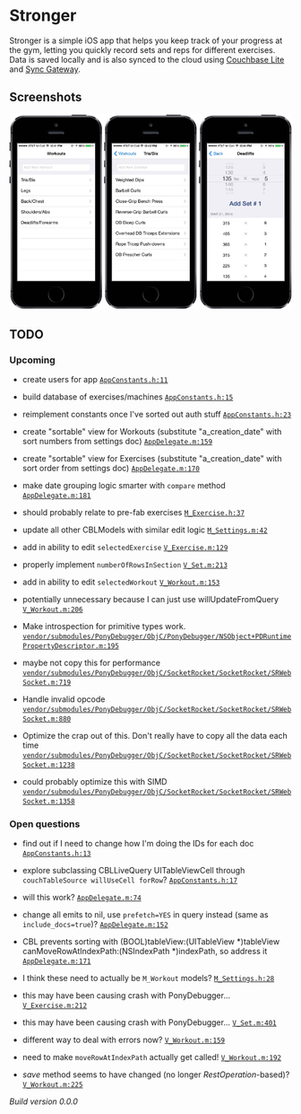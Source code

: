 # Stronger


Stronger is a simple iOS app that helps you keep track of your progress at the gym, letting you quickly record sets and reps for different exercises. Data is saved locally and is also synced to the cloud using [Couchbase Lite](https://github.com/couchbase/couchbase-lite-ios/) and [Sync Gateway](https://github.com/couchbase/sync_gateway).


## Screenshots


![Stronger app screenshots](https://raw.githubusercontent.com/PaulCapestany/Stronger/d093dab70a28dec74de98fcfc99b7dca559891a9/stronger_screenshots.png)



## TODO


### Upcoming

 * create users for app <a href="https://github.com/PaulCapestany/Stronger/blob/master/Stronger/AppConstants.h#L11">`AppConstants.h:11`</a>

 * build database of exercises/machines <a href="https://github.com/PaulCapestany/Stronger/blob/master/Stronger/AppConstants.h#L15">`AppConstants.h:15`</a>

 * reimplement constants once I've sorted out auth stuff <a href="https://github.com/PaulCapestany/Stronger/blob/master/Stronger/AppConstants.h#L23">`AppConstants.h:23`</a>

 * create "sortable" view for Workouts (substitute "a_creation_date" with sort numbers from settings doc) <a href="https://github.com/PaulCapestany/Stronger/blob/master/Stronger/AppDelegate.m#L159">`AppDelegate.m:159`</a>

 * create "sortable" view for Exercises (substitute "a_creation_date" with sort order from settings doc) <a href="https://github.com/PaulCapestany/Stronger/blob/master/Stronger/AppDelegate.m#L170">`AppDelegate.m:170`</a>

 * make date grouping logic smarter with `compare` method <a href="https://github.com/PaulCapestany/Stronger/blob/master/Stronger/AppDelegate.m#L181">`AppDelegate.m:181`</a>

 * should probably relate to pre-fab exercises <a href="https://github.com/PaulCapestany/Stronger/blob/master/Stronger/M_Exercise.h#L37">`M_Exercise.h:37`</a>

 * update all other CBLModels with similar edit logic <a href="https://github.com/PaulCapestany/Stronger/blob/master/Stronger/M_Settings.m#L42">`M_Settings.m:42`</a>

 * add in ability to edit `selectedExercise` <a href="https://github.com/PaulCapestany/Stronger/blob/master/Stronger/V_Exercise.m#L129">`V_Exercise.m:129`</a>

 * properly implement `numberOfRowsInSection` <a href="https://github.com/PaulCapestany/Stronger/blob/master/Stronger/V_Set.m#L213">`V_Set.m:213`</a>

 * add in ability to edit `selectedWorkout` <a href="https://github.com/PaulCapestany/Stronger/blob/master/Stronger/V_Workout.m#L153">`V_Workout.m:153`</a>

 * potentially unnecessary because I can just use willUpdateFromQuery <a href="https://github.com/PaulCapestany/Stronger/blob/master/Stronger/V_Workout.m#L206">`V_Workout.m:206`</a>

 * Make introspection for primitive types work. <a href="https://github.com/PaulCapestany/Stronger/blob/master/Stronger/vendor/submodules/PonyDebugger/ObjC/PonyDebugger/NSObject+PDRuntimePropertyDescriptor.m#L195">`vendor/submodules/PonyDebugger/ObjC/PonyDebugger/NSObject+PDRuntimePropertyDescriptor.m:195`</a>

 * maybe not copy this for performance <a href="https://github.com/PaulCapestany/Stronger/blob/master/Stronger/vendor/submodules/PonyDebugger/ObjC/SocketRocket/SocketRocket/SRWebSocket.m#L719">`vendor/submodules/PonyDebugger/ObjC/SocketRocket/SocketRocket/SRWebSocket.m:719`</a>

 * Handle invalid opcode <a href="https://github.com/PaulCapestany/Stronger/blob/master/Stronger/vendor/submodules/PonyDebugger/ObjC/SocketRocket/SocketRocket/SRWebSocket.m#L880">`vendor/submodules/PonyDebugger/ObjC/SocketRocket/SocketRocket/SRWebSocket.m:880`</a>

 * Optimize the crap out of this.  Don't really have to copy all the data each time <a href="https://github.com/PaulCapestany/Stronger/blob/master/Stronger/vendor/submodules/PonyDebugger/ObjC/SocketRocket/SocketRocket/SRWebSocket.m#L1238">`vendor/submodules/PonyDebugger/ObjC/SocketRocket/SocketRocket/SRWebSocket.m:1238`</a>

 * could probably optimize this with SIMD <a href="https://github.com/PaulCapestany/Stronger/blob/master/Stronger/vendor/submodules/PonyDebugger/ObjC/SocketRocket/SocketRocket/SRWebSocket.m#L1358">`vendor/submodules/PonyDebugger/ObjC/SocketRocket/SocketRocket/SRWebSocket.m:1358`</a>


### Open questions

 * find out if I need to change how I'm doing the IDs for each doc <a href="https://github.com/PaulCapestany/Stronger/blob/master/Stronger/AppConstants.h#L13">`AppConstants.h:13`</a>

 * explore subclassing CBLLiveQuery UITableViewCell through `couchTableSource willUseCell forRow`? <a href="https://github.com/PaulCapestany/Stronger/blob/master/Stronger/AppConstants.h#L17">`AppConstants.h:17`</a>

 * will this work? <a href="https://github.com/PaulCapestany/Stronger/blob/master/Stronger/AppDelegate.m#L74">`AppDelegate.m:74`</a>

 * change all emits to nil, use `prefetch=YES` in query instead (same as `include_docs=true`)? <a href="https://github.com/PaulCapestany/Stronger/blob/master/Stronger/AppDelegate.m#L152">`AppDelegate.m:152`</a>

 * CBL prevents sorting with (BOOL)tableView:(UITableView *)tableView canMoveRowAtIndexPath:(NSIndexPath *)indexPath, so address it <a href="https://github.com/PaulCapestany/Stronger/blob/master/Stronger/AppDelegate.m#L171">`AppDelegate.m:171`</a>

 * I think these need to actually be `M_Workout` models? <a href="https://github.com/PaulCapestany/Stronger/blob/master/Stronger/M_Settings.h#L28">`M_Settings.h:28`</a>

 * this may have been causing crash with PonyDebugger... <a href="https://github.com/PaulCapestany/Stronger/blob/master/Stronger/V_Exercise.m#L212">`V_Exercise.m:212`</a>

 * this may have been causing crash with PonyDebugger... <a href="https://github.com/PaulCapestany/Stronger/blob/master/Stronger/V_Set.m#L401">`V_Set.m:401`</a>

 * different way to deal with errors now? <a href="https://github.com/PaulCapestany/Stronger/blob/master/Stronger/V_Workout.m#L159">`V_Workout.m:159`</a>

 * need to make `moveRowAtIndexPath` actually get called! <a href="https://github.com/PaulCapestany/Stronger/blob/master/Stronger/V_Workout.m#L192">`V_Workout.m:192`</a>

 * *save* method seems to have changed (no longer *RestOperation*-based)? <a href="https://github.com/PaulCapestany/Stronger/blob/master/Stronger/V_Workout.m#L225">`V_Workout.m:225`</a>



_Build version 0.0.0_


<!---->


